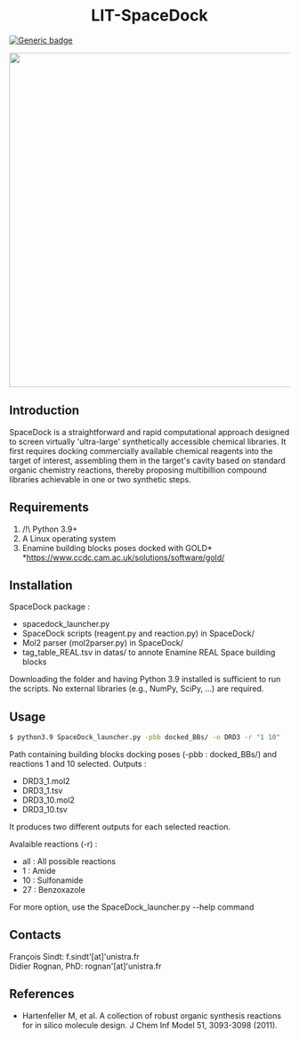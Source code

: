 <h1 align="center">LIT-SpaceDock</h1>  

[![Generic badge](https://img.shields.io/badge/version-1.0.0-blue.svg)](https://shields.io/)  

<p align="center">
<img src="https://github.com/litfsindt/spacedock/blob/dc7f6994b584a5a7657549023677f6bcebe78eaf/docs/images/SpaceDock_illus.png" width="600" />
</p>

## Introduction
SpaceDock is a straightforward and rapid computational approach designed to screen virtually 'ultra-large' synthetically accessible chemical libraries. It first requires docking commercially available chemical reagents into the target of interest, assembling them in the target's cavity based on standard organic chemistry reactions, thereby proposing multibillion compound libraries achievable in one or two synthetic steps.

## Requirements
1. /!\ Python 3.9+
2. A Linux operating system
3. Enamine building blocks poses docked with GOLD*
*https://www.ccdc.cam.ac.uk/solutions/software/gold/

## Installation
SpaceDock package :
- spacedock_launcher.py 
- SpaceDock scripts (reagent.py and reaction.py) in SpaceDock/
- Mol2 parser (mol2parser.py) in SpaceDock/
- tag_table_REAL.tsv in datas/ to annote Enamine REAL Space building blocks

Downloading the folder and having Python 3.9 installed is sufficient to run the scripts. 
No external libraries (e.g., NumPy, SciPy, ...) are required.

## Usage

``` bash
$ python3.9 SpaceDock_launcher.py -pbb docked_BBs/ -o DRD3 -r "1 10"
```
Path containing building blocks docking poses (-pbb : docked_BBs/) and reactions 1 and 10 selected.
Outputs :
- DRD3_1.mol2
- DRD3_1.tsv
- DRD3_10.mol2
- DRD3_10.tsv

It produces two different outputs for each selected reaction.

Avalaible reactions (-r) : 
- all : All possible reactions
- 1 : Amide
- 10 : Sulfonamide
- 27 : Benzoxazole

For more option, use the SpaceDock_launcher.py --help command

## Contacts
François Sindt: f.sindt'[at]'unistra.fr  
Didier Rognan, PhD: rognan'[at]'unistra.fr

## References
- Hartenfeller M, et al. A collection of robust organic synthesis reactions for in silico molecule design. J Chem Inf Model 51, 3093-3098 (2011).

